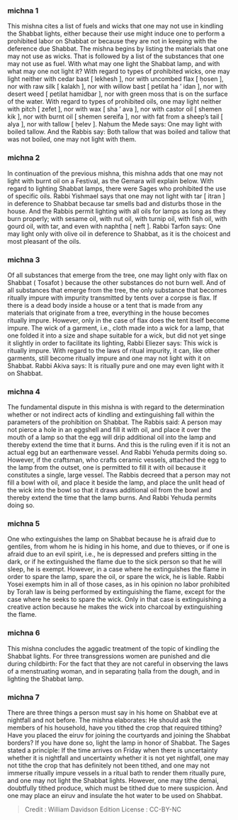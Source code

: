 
### michna 1
This mishna cites a list of fuels and wicks that one may not use in kindling the Shabbat lights, either because their use might induce one to perform a prohibited labor on Shabbat or because they are not in keeping with the deference due Shabbat. The mishna begins by listing the materials that one may not use as wicks. That is followed by a list of the substances that one may not use as fuel. With what may one light the Shabbat lamp, and with what may one not light it? With regard to types of prohibited wicks, one may light neither with cedar bast [ lekhesh ], nor with uncombed flax [ ḥosen ], nor with raw silk [ kalakh ], nor with willow bast [ petilat ha ’ idan ], nor with desert weed [ petilat hamidbar ], nor with green moss that is on the surface of the water. With regard to types of prohibited oils, one may light neither with pitch [ zefet ], nor with wax [ sha ’ ava ], nor with castor oil [ shemen kik ], nor with burnt oil [ shemen sereifa ], nor with fat from a sheep’s tail [ alya ], nor with tallow [ ḥelev ]. Naḥum the Mede says: One may light with boiled tallow. And the Rabbis say: Both tallow that was boiled and tallow that was not boiled, one may not light with them.

### michna 2
In continuation of the previous mishna, this mishna adds that one may not light with burnt oil on a Festival, as the Gemara will explain below. With regard to lighting Shabbat lamps, there were Sages who prohibited the use of specific oils. Rabbi Yishmael says that one may not light with tar [ itran ] in deference to Shabbat because tar smells bad and disturbs those in the house. And the Rabbis permit lighting with all oils for lamps as long as they burn properly; with sesame oil, with nut oil, with turnip oil, with fish oil, with gourd oil, with tar, and even with naphtha [ neft ]. Rabbi Tarfon says: One may light only with olive oil in deference to Shabbat, as it is the choicest and most pleasant of the oils.

### michna 3
Of all substances that emerge from the tree, one may light only with flax on Shabbat ( Tosafot ) because the other substances do not burn well. And of all substances that emerge from the tree, the only substance that becomes ritually impure with impurity transmitted by tents over a corpse is flax. If there is a dead body inside a house or a tent that is made from any materials that originate from a tree, everything in the house becomes ritually impure. However, only in the case of flax does the tent itself become impure. The wick of a garment, i.e., cloth made into a wick for a lamp, that one folded it into a size and shape suitable for a wick, but did not yet singe it slightly in order to facilitate its lighting, Rabbi Eliezer says: This wick is ritually impure. With regard to the laws of ritual impurity, it can, like other garments, still become ritually impure and one may not light with it on Shabbat. Rabbi Akiva says: It is ritually pure and one may even light with it on Shabbat.

### michna 4
The fundamental dispute in this mishna is with regard to the determination whether or not indirect acts of kindling and extinguishing fall within the parameters of the prohibition on Shabbat. The Rabbis said: A person may not pierce a hole in an eggshell and fill it with oil, and place it over the mouth of a lamp so that the egg will drip additional oil into the lamp and thereby extend the time that it burns. And this is the ruling even if it is not an actual egg but an earthenware vessel. And Rabbi Yehuda permits doing so. However, if the craftsman, who crafts ceramic vessels, attached the egg to the lamp from the outset, one is permitted to fill it with oil because it constitutes a single, large vessel. The Rabbis decreed that a person may not fill a bowl with oil, and place it beside the lamp, and place the unlit head of the wick into the bowl so that it draws additional oil from the bowl and thereby extend the time that the lamp burns. And Rabbi Yehuda permits doing so.

### michna 5
One who extinguishes the lamp on Shabbat because he is afraid due to gentiles, from whom he is hiding in his home, and due to thieves, or if one is afraid due to an evil spirit, i.e., he is depressed and prefers sitting in the dark, or if he extinguished the flame due to the sick person so that he will sleep, he is exempt. However, in a case where he extinguishes the flame in order to spare the lamp, spare the oil, or spare the wick, he is liable. Rabbi Yosei exempts him in all of those cases, as in his opinion no labor prohibited by Torah law is being performed by extinguishing the flame, except for the case where he seeks to spare the wick. Only in that case is extinguishing a creative action because he makes the wick into charcoal by extinguishing the flame.

### michna 6
This mishna concludes the aggadic treatment of the topic of kindling the Shabbat lights. For three transgressions women are punished and die during childbirth: For the fact that they are not careful in observing the laws of a menstruating woman, and in separating ḥalla from the dough, and in lighting the Shabbat lamp.

### michna 7
There are three things a person must say in his home on Shabbat eve at nightfall and not before. The mishna elaborates: He should ask the members of his household, have you tithed the crop that required tithing? Have you placed the eiruv for joining the courtyards and joining the Shabbat borders? If you have done so, light the lamp in honor of Shabbat. The Sages stated a principle: If the time arrives on Friday when there is uncertainty whether it is nightfall and uncertainty whether it is not yet nightfall, one may not tithe the crop that has definitely not been tithed, and one may not immerse ritually impure vessels in a ritual bath to render them ritually pure, and one may not light the Shabbat lights. However, one may tithe demai, doubtfully tithed produce, which must be tithed due to mere suspicion. And one may place an eiruv and insulate the hot water to be used on Shabbat.

>Credit : William Davidson Edition
>License :  CC-BY-NC